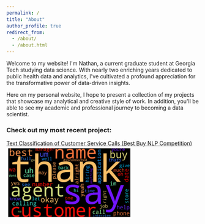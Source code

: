 ```yaml
---
permalink: /
title: "About"
author_profile: true
redirect_from: 
  - /about/
  - /about.html
---
```


Welcome to my website! I'm Nathan, a current graduate student at Georgia Tech studying data science. With nearly two enriching years dedicated to public health data and analytics, I've cultivated a profound appreciation for the transformative power of data-driven insights. 

Here on my personal website, I hope to present a collection of my projects that showcase my analytical and creative style of work. In addition, you'll be able to see my academic and professional journey to becoming a data scientist. 

### Check out my most recent project:
[Text Classification of Customer Service Calls (Best Buy NLP Competition)](https://nathan-popper.github.io/portfolio/portfolio-2/)
<img src="/images/employment_def_wordcloud.png"  width="65%" height="65%">
